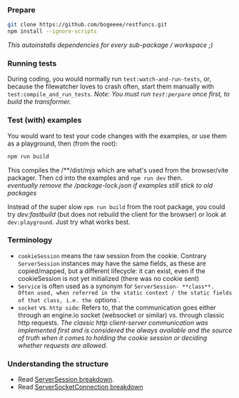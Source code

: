 ### Prepare

```bash
git clone https://github.com/bogeeee/restfuncs.git
npm install --ignore-scripts
```
_This autoinstalls dependencies for every sub-package / workspace ;)_


### Running tests

During coding, you would normally run `test:watch-and-run-tests`,
or, because the filewatcher loves to crash often, start them manually with `test:compile_and_run_tests`. _Note: You must run `test:perpare` once first, to build the transformer._


### Test (with) examples
You would want to test your code changes with the examples, or use them as a playground, then (from the root):
```bash
npm run build
```
This compiles the /**/dist/mjs which are what's used from the browser/vite packager. Then cd into the examples and `npm run dev` then.    
_eventually remove the /package-lock.json if examples still stick to old packages_

Instead of the super slow `npm run build` from the root package, you could try *dev:fastbuild* (but does not rebuild the client for the browser) or look at `dev:playground`. Just try what works best.

### Terminology
- `cookieSession` means the raw session from the cookie. Contrary `ServerSession` instances may have the same fields, as these are copied/mapped, but a different lifecycle: it can exist, even if the cookieSession is not yet initialized (there was no cookie sent)
- `Service` is often used as a synonym for `ServerSession- **class**. Often used, when referred in the static context / the static fields of that class, i.e. the `options`.
- `socket` vs. `http side`: Refers to, that the communication goes either through an engine.io socket (websocket or similar) vs. through classic http requests.
_The classic http client-server communication was implemented first and is considered the always available and the source of truth when it comes to holding the cookie session or deciding whether requests are allowed._
  
### Understanding the structure
- Read [ServerSession breakdown](server/ServerSession%20breakdown.md).
- Read [ServerSocketConnection breakdown](server/ServerSocketConnection%20breakdown.md)